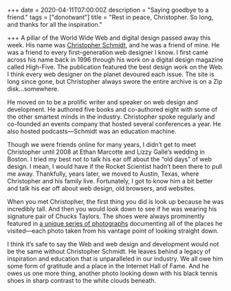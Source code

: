 +++
date = 2020-04-11T07:00:00Z
description = "Saying goodbye to a friend."
tags = ["donotwant"]
title = "Rest in peace, Christopher. So long, and thanks for all the inspiration."

+++
A pillar of the World Wide Web and digital design passed away this week. His name was [Christopher Schmidt](http://christopher.org "Christopher Schmidt"), and he was a friend of mine. He was a friend to every first-generation web designer I know. I first came across his name back in 1996 through his work on a digital design magazine called High-Five. The publication featured the best design work on the Web. I think every web designer on the planet devoured each issue. The site is long since gone, but Christopher always swore the entire archive is on a Zip disk…somewhere.

He moved on to be a prolific writer and speaker on web design and development. He authored five books and co-authored eight with some of the other smartest minds in the industry. Christopher spoke regularly and co-founded an events company that hosted several conferences a year. He also hosted podcasts—Schmidt was an education machine.

Though we were friends online for many years, I didn’t get to meet Christopher until 2008 at Ethan Marcotte and Lizzy Galle’s wedding in Boston. I tried my best not to talk his ear off about the “old days” of web design. I mean, I would have if the Rocket Scientist hadn’t been there to pull me away. Thankfully, years later, we moved to Austin, Texas, where Christopher and his family live. Fortunately, I got to know him a bit better and talk his ear off about web design, old browsers, and websites.

When you met Christopher, the first thing you did is look up because he was incredibly tall. And then you would look down to see if he was wearing his signature pair of Chucks Taylors. The shoes were always prominently featured in [a unique series of photographs](https://www.flickr.com/photos/teleject/ "photos of places Christopher visited") documenting all of the places he visited—each photo taken from his vantage point of looking straight down.

I think it’s safe to say the Web and web design and development would not be the same without Christopher Schmidt. He leaves behind a legacy of inspiration and education that is unparalleled in our industry. We all owe him some form of gratitude and a place in the Internet Hall of Fame. And he owes us one more thing, another photo looking down with his black tennis shoes in sharp contrast to the white clouds beneath.